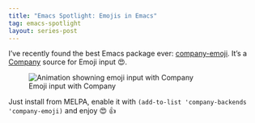 ```yaml
---
title: "Emacs Spotlight: Emojis in Emacs"
tag: emacs-spotlight
layout: series-post
---
```


I’ve recently found the best Emacs package ever: [company-emoji][].  It’s a
[Company][] source for Emoji input 😍.

<!--more-->

<figure>
<img alt="Animation showning emoji input with Company"
     src="{{site.url}}{{site.baseurl}}/images/company-emoji.gif" />
<figcaption>Emoji input with Company</figcaption>
</figure>

Just install from MELPA, enable it with `(add-to-list 'company-backends
'company-emoji)` and enjoy 😍 👍

[company-emoji]: https://github.com/dunn/company-emoji

[Company]: http://company-mode.github.io
